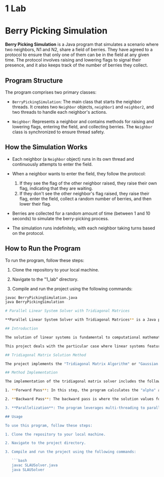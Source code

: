 # 1 Lab
# Berry Picking Simulation

**Berry Picking Simulation** is a Java program that simulates a scenario where two neighbors, N1 and N2, share a field of berries. They have agreed to a protocol to ensure that only one of them can be in the field at any given time. The protocol involves raising and lowering flags to signal their presence, and it also keeps track of the number of berries they collect.

## Program Structure

The program comprises two primary classes:

- `BerryPickingSimulation`: The main class that starts the neighbor threads. It creates two `Neighbor` objects, `neighbor1` and `neighbor2`, and two threads to handle each neighbor's actions.

- `Neighbor`: Represents a neighbor and contains methods for raising and lowering flags, entering the field, and collecting berries. The `Neighbor` class is synchronized to ensure thread safety.

## How the Simulation Works

- Each neighbor (a `Neighbor` object) runs in its own thread and continuously attempts to enter the field.

- When a neighbor wants to enter the field, they follow the protocol:
  1. If they see the flag of the other neighbor raised, they raise their own flag, indicating that they are waiting.
  2. If they don't see the other neighbor's flag raised, they raise their flag, enter the field, collect a random number of berries, and then lower their flag.

- Berries are collected for a random amount of time (between 1 and 10 seconds) to simulate the berry-picking process.

- The simulation runs indefinitely, with each neighbor taking turns based on the protocol.

## How to Run the Program

To run the program, follow these steps:

1. Clone the repository to your local machine.

2. Navigate to the "1_lab" directory.

3. Compile and run the project using the following commands:

```bash
javac BerryPickingSimulation.java
java BerryPickingSimulation

# Parallel Linear System Solver with Tridiagonal Matrices

**Parallel Linear System Solver with Tridiagonal Matrices** is a Java program that focuses on the solution of linear systems with tridiagonal matrices. The project demonstrates the implementation of a highly efficient method known as the Tridiagonal Matrix Algorithm, or "the method of elimination," for solving these systems. It further introduces parallelization to enhance performance.

## Introduction

The solution of linear systems is fundamental to computational mathematics, applicable to a wide range of practical problems, making it one of the most common and vital tasks in the field of computational mathematics. While numerous methods and software packages are available for solving linear systems, understanding the fundamental principles of these methods and their algorithms is essential for effective utilization.

This project deals with the particular case where linear systems feature matrices that are sparsely populated, containing many zero elements. However, these matrices also exhibit a specific structure. In this context, the project focuses on tridiagonal matrices. Tridiagonal matrices have non-zero elements primarily along the main diagonal and the two adjacent diagonals.

## Tridiagonal Matrix Solution Method

The project implements the "Tridiagonal Matrix Algorithm" or "Gaussian Elimination" to solve linear systems with tridiagonal matrices. This algorithm simplifies the process of solving linear systems with tridiagonal matrices, reducing the number of required operations significantly.

## Method Implementation

The implementation of the tridiagonal matrix solver includes the following key steps:

1. **Forward Pass**: In this step, the program calculates the "alpha" and "beta" coefficients, which are essential for solving the tridiagonal system. This step begins with the first equation and iterates forward to calculate coefficients for each equation.

2. **Backward Pass**: The backward pass is where the solution values for the variables are determined. Starting from the last equation, the program iterates backward to compute the variables' values.

3. **Parallelization**: The program leverages multi-threading to parallelize the forward and backward passes, improving the efficiency and performance of the solver. This parallelization enables faster solutions for larger systems.

## Usage

To use this program, follow these steps:

1. Clone the repository to your local machine.

2. Navigate to the project directory.

3. Compile and run the project using the following commands:

   ```bash
   javac SLAUSolver.java
   java SLAUSolver


